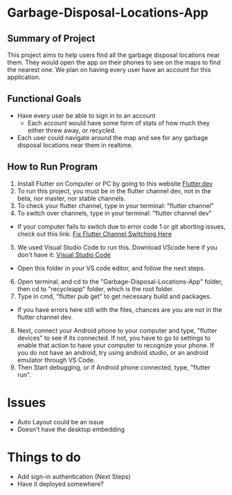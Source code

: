 # Garbage-Disposal-Locations-App 

## Summary of Project
This project aims to help users find all the garbage disposal locations near them. They would open the app on their phones to see on the maps to find the nearest one.
We plan on having every user have an account for this application.

## Functional Goals
- Have every user be able to sign in to an account
  - Each account would have some form of stats of how much they either threw away, or recycled.
- Each user could navigate around the map and see for any garbage disposal locations near them in realtime.

## How to Run Program
1. Install Flutter on Computer or PC by going to this website [Flutter.dev](https://flutter.dev/docs/get-started/install)
2. To run this project, you must be in the flutter channel dev, not in the beta, nor master, nor stable channels.
3. To check your flutter channel, type in your terminal: "flutter channel"
4. To switch over channels, type in your terminal: "flutter channel dev"
  - If your computer fails to switch due to error code 1 or git aborting issues, check out this link: [Fix Flutter Channel Switching Here](https://stackoverflow.com/questions/61659910/flutter-error-unable-to-create-dart-snapshot-for-flutter-tool/62140885#62140885?newreg=deb25020c7d1466b8370c7017491bda3)
5. We used Visual Studio Code to run this. Download VScode here if you don't have it: [Visual Studio Code](https://code.visualstudio.com/download)
  - Open this folder in your VS code editor, and follow the next steps.
6. Open terminal, and cd to the "Garbage-Disposal-Locations-App" folder, then cd to "recycleapp" folder, which is the root folder.
7. Type in cmd, "flutter pub get" to get necessary build and packages.
  - If you have errors here still with the files, chances are you are not in the flutter channel dev.
8. Next, connect your Android phone to your computer and type, "flutter devices" to see if its connected. If not, you have to go to settings to enable that action to have your computer to recognize your phone. If you do not have an android, try using android studio, or an android emulator through VS Code. 
9. Then Start debugging, or if Android phone connected, type, "flutter run". 

# Issues
- Auto Layout could be an issue
- Doesn't have the desktop embedding


# Things to do
- Add sign-in authentication (Next Steps)
- Have it deployed somewhere?
